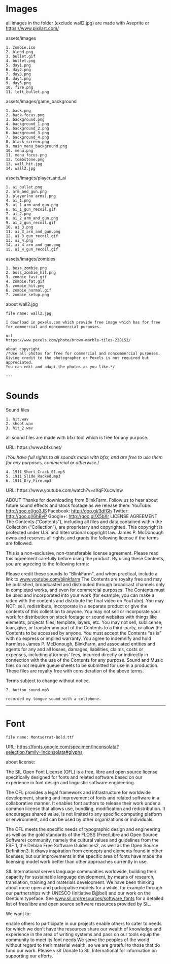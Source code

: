 # Images

all images in the folder (exclude wall2.jpg) are made with Aseprite or https://www.pixilart.com/

assets/images

    1. zombie.ico
    2. blood.png
    3. bullet.gif
    4. bullet.png
    5. day1.png 
    6. day2.png 
    7. day3.png
    8. day4.png 
    9. day5.png 
    10. fire.png
    11. left_bullet.png

assets/images/game_background

    1. back.png
    2. back-focus.png
    3. background.png
    4. background_1.png
    5. background_2.png
    6. background_3.png
    7. background_4.png
    8. black_screen.png
    9. main_menu_background.png
    10. menu.png
    11. menu_focus.png
    12. tombstone.png
    13. wall_hit.jpg
    14. wall2.jpg

assets/images/player_and_ai

    1. ai_bullet.png
    2. arm_and_gun.png
    3. player(no arms).png
    4. ai_1.png
    5. ai_1_arm_and_gun.png
    6. ai_1_gun_recoil.gif
    7. ai_2.png
    8. ai_2_arm_and_gun.png
    9. ai_2_gun_recoil.gif
    10. ai_3.png
    11. ai_3_arm_and_gun.png
    12. ai_3_gun_recoil.gif
    13. ai_4.png
    14. ai_4_arm_and_gun.png
    15. ai_4_gun_recoil.gif
    
assets/images/zombies

    1. boss_zombie.png
    2. boss_zombie_hit.png
    3. zombie_fast.gif
    4. zombie.fat.gif
    5. zombie_hit.png
    6. zombie_normal.gif
    7. zombie_setup.png
    
about wall2.jpg

    file name: wall2.jpg

    I download in pexels.com which provide free image which has for free for commercial and noncommercial purposes.

    url
    https://www.pexels.com/photo/brown-marble-tiles-220152/

    about copyright
    /*Use all photos for free for commercial and noncommercial purposes.
    Giving credit to the photographer or Pexels is not required but appreciated.
    You can edit and adapt the photos as you like.*/

    ---

# Sounds

Sound files

    1. hit.wav
    2. shoot.wav
    3. hit_2.wav

all sound files are made with bfxr tool which is free for any purpose.

<Link>
URL: https://www.bfxr.net/

<about copyright>

/*You have full rights to all sounds made with bfxr, and are free to use them for any purposes, commercial or otherwise.*/

    4. 1911_Short_Crack_01.mp3
    5. 1911_Slide_Racked.mp3
    6. 1911_Dry_Fire.mp3

<Link>
URL: https://www.youtube.com/watch?v=sXqFXucwlnw

<License>

ABOUT
Thanks for downloading from BlinkFarm. Follow us to hear about future sound effects and stock footage as we release them:
YouTube: http://goo.gl/go3JS 
Facebook: http://goo.gl/3dfGh 
Twitter: http://goo.gl/6hBvP 
Google+: http://goo.gl/X5bXr 
LICENSE AGREEMENT
The Contents (“Contents”), including all files and data contained within the Collection (“Collection”), are proprietary and copyrighted. This copyright is protected under U.S. and International copyright law. James P. McDonough owns and reserves all rights, and grants the following license if the terms are followed.

This is a non-exclusive, non-transferable license agreement. Please read this agreement carefully before using the product. By using these Contents, you are agreeing to the following terms:

Please credit these sounds to "BlinkFarm", and when practical, include a link to www.youtube.com/blinkfarm
The Contents are royalty free and may be published, broadcasted and distributed through broadcast channels only in completed works, and even for commercial purposes. 
The Contents must be used and incorporated into your work (for example, you can make a video with the contents and distribute the final video on YouTube). You may NOT: sell, redistribute, incorporate in a separate product or give the contents of this collection to anyone. 
You may not sell or incorporate your work for distribution on stock footage or sound websites with things like elements, projects files, template, layers, etc. 
You may not sell, sublicense, loan, give, or transfer any part of the Contents to a third-party, or allow the Contents to be accessed by anyone.
You must accept the Contents “as is” with no express or implied warranty.
You agree to indemnify and hold harmless James P. McDonough, BlinkFarm, and associated entities and agents for any and all losses, damages, liabilities, claims, costs or expenses, including attorneys' fees, incurred directly or indirectly in connection with the use of the Contents for any purpose.
Sound and Music files do not require queue sheets to be submitted for use in a production. These files are royalty free with consideration of the above terms. 

Terms subject to change without notice. 

    7. button_sound.mp3

    recorded my tongue sound with a cellphone.

---

# Font

    file name: Montserrat-Bold.ttf


URL: https://fonts.google.com/specimen/Inconsolata?selection.family=Inconsolata#glyphs


about license:

The SIL Open Font License (OFL) is a free, libre and open source license specifically designed for fonts and related software based on our experience in font design and linguistic software engineering.

The OFL provides a legal framework and infrastructure for worldwide development, sharing and improvement of fonts and related software in a collaborative manner. It enables font authors to release their work under a common license that allows use, bundling, modification and redistribution. It encourages shared value, is not limited to any specific computing platform or environment, and can be used by other organizations or individuals.

The OFL meets the specific needs of typographic design and engineering as well as the gold standards of the FLOSS (Free/Libre and Open Source Software) community, namely the cultural values and guidelines from the FSF 1, the Debian Free Software Guidelines2, as well as the Open Source Definition3. It draws inspiration from concepts and elements found in other licenses, but our improvements in the specific area of fonts have made the licensing model work better than other approaches currently in use.

 SIL International serves language communities worldwide, building their capacity for sustainable language development, by means of research, translation, training and materials development. We have been thinking about more open and participative models for a while, for example through our partnerships with UNESCO (Initiative B@bel) and our work on the Gentium typeface. See  www.sil.org/resources/software_fonts for a detailed list of free/libre and open source software resources provided by SIL.

We want to:

enable others to participate in our projects
enable others to cater to needs for which we don't have the resources
share our wealth of knowledge and experience in the area of writing systems and pass on our tools
equip the community to meet its font needs
We serve the peoples of the world without regard to their material wealth, so we are grateful to those that do fund our work. Please visit  Donate to SIL International for information on supporting our efforts.
